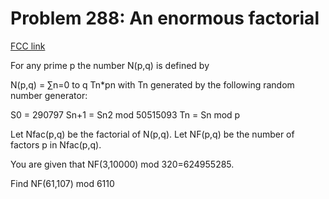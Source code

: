 # Problem 288: An enormous factorial

[FCC link](https://www.freecodecamp.org/learn/coding-interview-prep/project-euler/problem-288-an-enormous-factorial)

For any prime p the number N(p,q) is defined by

N(p,q) = ∑n=0 to q Tn\*pn with Tn generated by the following random number
generator:

S0 = 290797 Sn+1 = Sn2 mod 50515093 Tn = Sn mod p

Let Nfac(p,q) be the factorial of N(p,q). Let NF(p,q) be the number of factors p
in Nfac(p,q).

You are given that NF(3,10000) mod 320=624955285.

Find NF(61,107) mod 6110
